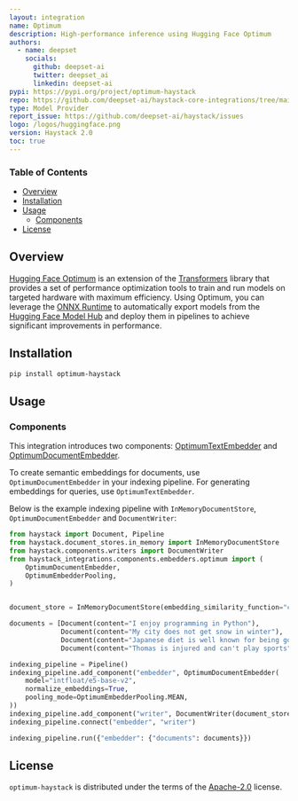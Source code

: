 ```yaml
---
layout: integration
name: Optimum
description: High-performance inference using Hugging Face Optimum
authors:
  - name: deepset
    socials:
      github: deepset-ai
      twitter: deepset_ai
      linkedin: deepset-ai
pypi: https://pypi.org/project/optimum-haystack
repo: https://github.com/deepset-ai/haystack-core-integrations/tree/main/integrations/optimum
type: Model Provider
report_issue: https://github.com/deepset-ai/haystack/issues
logo: /logos/huggingface.png
version: Haystack 2.0
toc: true
---
```


### **Table of Contents**

- [Overview](#overview)
- [Installation](#installation)
- [Usage](#usage)
  - [Components](#components)
- [License](#license)

## Overview

[Hugging Face Optimum](https://huggingface.co/docs/optimum/index) is an extension of the
[Transformers](https://huggingface.co/docs/transformers/index) library that provides a set
of performance optimization tools to train and run models on targeted hardware with maximum
efficiency. Using Optimum, you can leverage the [ONNX Runtime](https://onnxruntime.ai/)
to automatically export models from the [Hugging Face Model Hub](https://huggingface.co/docs/hub/en/models-the-hub) and deploy them in pipelines to achieve significant improvements in performance.

## Installation

```bash
pip install optimum-haystack
```

## Usage

### Components

This integration introduces two components: [OptimumTextEmbedder](https://github.com/deepset-ai/haystack-core-integrations/blob/main/integrations/optimum/src/haystack_integrations/components/embedders/optimum/optimum_text_embedder.py) and [OptimumDocumentEmbedder](https://github.com/deepset-ai/haystack-core-integrations/blob/main/integrations/optimum/src/haystack_integrations/components/embedders/optimum/optimum_document_embedder.py).

To create semantic embeddings for documents, use `OptimumDocumentEmbedder` in your indexing pipeline. For generating embeddings for queries, use `OptimumTextEmbedder`.

Below is the example indexing pipeline with `InMemoryDocumentStore`, `OptimumDocumentEmbedder` and `DocumentWriter`:

```python
from haystack import Document, Pipeline
from haystack.document_stores.in_memory import InMemoryDocumentStore
from haystack.components.writers import DocumentWriter
from haystack_integrations.components.embedders.optimum import (
    OptimumDocumentEmbedder,
    OptimumEmbedderPooling,
)


document_store = InMemoryDocumentStore(embedding_similarity_function="cosine")

documents = [Document(content="I enjoy programming in Python"),
             Document(content="My city does not get snow in winter"),
             Document(content="Japanese diet is well known for being good for your health"),
             Document(content="Thomas is injured and can't play sports")]

indexing_pipeline = Pipeline()
indexing_pipeline.add_component("embedder", OptimumDocumentEmbedder(
    model="intfloat/e5-base-v2",
    normalize_embeddings=True,
    pooling_mode=OptimumEmbedderPooling.MEAN,
))
indexing_pipeline.add_component("writer", DocumentWriter(document_store=document_store))
indexing_pipeline.connect("embedder", "writer")

indexing_pipeline.run({"embedder": {"documents": documents}})
```

## License

`optimum-haystack` is distributed under the terms of the [Apache-2.0](https://spdx.org/licenses/Apache-2.0.html) license.
